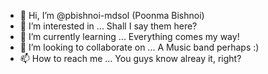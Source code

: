 - 👋 Hi, I’m @pbishnoi-mdsol (Poonma Bishnoi)
- 👀 I’m interested in ... Shall I say them here?
- 🌱 I’m currently learning ... Everything comes my way!
- 💞️ I’m looking to collaborate on ... A Music band perhaps :)
- 📫 How to reach me ... You guys know alreay it, right?

<!---
pbishnoi-mdsol/pbishnoi-mdsol is a ✨ special ✨ repository because its `README.md` (this file) appears on your GitHub profile.
You can click the Preview link to take a look at your changes.
--->
